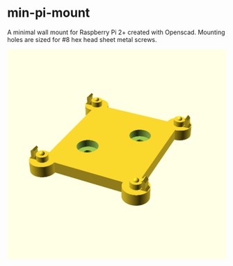 # min-pi-mount
A minimal wall mount for Raspberry Pi 2+ created with Openscad.
Mounting holes are sized for #8 hex head sheet metal screws.

![preview.png](https://github.com/ScottCLo/min-pi-mount/blob/main/preview.png)
